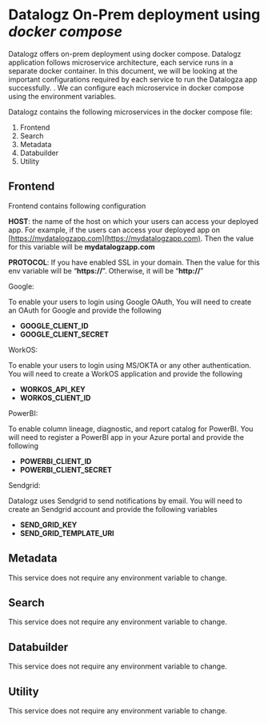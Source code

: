 <!-----

Yay, no errors, warnings, or alerts!

Conversion time: 0.379 seconds.

Using this Markdown file:

1. Paste this output into your source file.
2. See the notes and action items below regarding this conversion run.
3. Check the rendered output (headings, lists, code blocks, tables) for proper
   formatting and use a linkchecker before you publish this page.

Conversion notes:

* Docs to Markdown version 1.0β33
* Thu Nov 03 2022 10:34:11 GMT-0700 (PDT)
* Source doc: Datalogz On-Prem deployment using docker compose
----->

# Datalogz On-Prem deployment using _docker compose_

Datalogz offers on-prem deployment using docker compose. Datalogz application follows microservice architecture, each service runs in a separate docker container. In this document, we will be looking at the important configurations required by each service to run the Datalogza app successfully. . We can configure each microservice in docker compose using the environment variables.

Datalogz contains the following microservices in the docker compose file:

1. Frontend
2. Search
3. Metadata
4. Databuilder
5. Utility

## Frontend

Frontend contains following configuration

**HOST**: the name of the host on which your users can access your deployed app. For example, if the users can access your deployed app on [https://mydatalogzapp.com](https://mydatalogzapp.com). Then the value for this variable will be **mydatalogzapp.com**

**PROTOCOL**: If you have enabled SSL in your domain. Then the value for this env variable will be “**https://**”. Otherwise, it will be “**http://**”

Google:

To enable your users to login using Google OAuth, You will need to create an OAuth for Google and provide the following

* **GOOGLE_CLIENT_ID**
* **GOOGLE_CLIENT_SECRET**

WorkOS:

To enable your users to login using MS/OKTA or any other authentication. You will need to create a WorkOS application and provide the following

* **WORKOS_API_KEY**
* **WORKOS_CLIENT_ID**

PowerBI:

To enable column lineage, diagnostic, and report catalog for PowerBI. You will need to register a PowerBI app in your Azure portal and provide the following

* **POWERBI_CLIENT_ID**
* **POWERBI_CLIENT_SECRET**

Sendgrid:

Datalogz uses Sendgrid to send notifications by email. You will need to create an Sendgrid account and provide the following variables

* **SEND_GRID_KEY**
* **SEND_GRID_TEMPLATE_URI**

## Metadata

This service does not require any environment variable to change.

## Search

This service does not require any environment variable to change.

## Databuilder

This service does not require any environment variable to change.

## Utility

This service does not require any environment variable to change.
